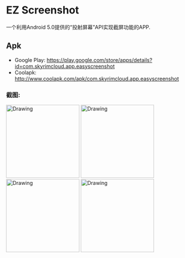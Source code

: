 # EZ Screenshot
一个利用Android 5.0提供的“投射屏幕”API实现截屏功能的APP.

## Apk
* Google Play: https://play.google.com/store/apps/details?id=com.skyrimcloud.app.easyscreenshot
* Coolapk: http://www.coolapk.com/apk/com.skyrimcloud.app.easyscreenshot

### 截图:

<img src="./art/screenshots/1.png" alt="Drawing" width="200" /> <img src="./art/screenshots/2.png" alt="Drawing" width="200" /> <img src="./art/screenshots/3.png" alt="Drawing" width="200" /> <img src="./art/screenshots/4.png" alt="Drawing" width="200" />

